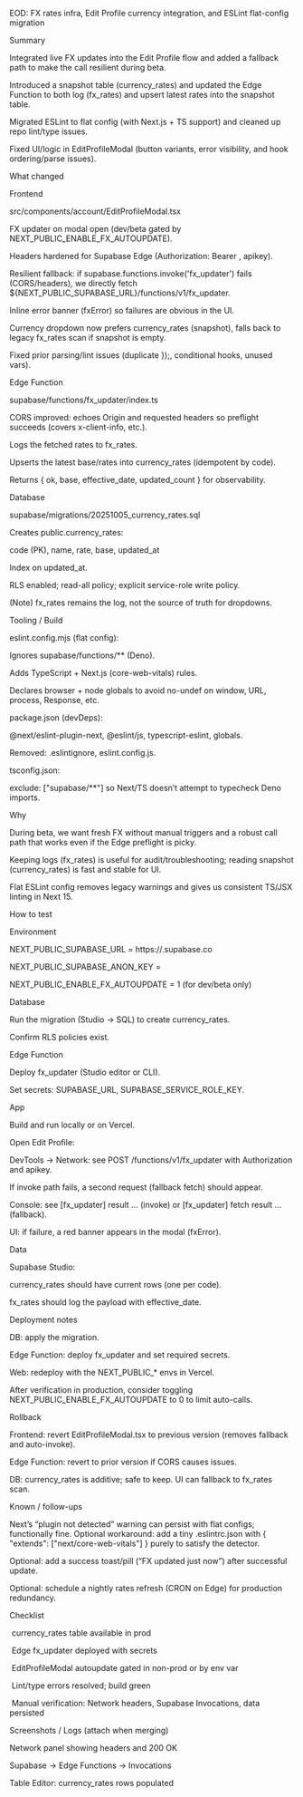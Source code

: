 EOD: FX rates infra, Edit Profile currency integration, and ESLint flat-config migration

Summary



Integrated live FX updates into the Edit Profile flow and added a fallback path to make the call resilient during beta.



Introduced a snapshot table (currency\_rates) and updated the Edge Function to both log (fx\_rates) and upsert latest rates into the snapshot table.



Migrated ESLint to flat config (with Next.js + TS support) and cleaned up repo lint/type issues.



Fixed UI/logic in EditProfileModal (button variants, error visibility, and hook ordering/parse issues).



What changed

Frontend



src/components/account/EditProfileModal.tsx



FX updater on modal open (dev/beta gated by NEXT\_PUBLIC\_ENABLE\_FX\_AUTOUPDATE).



Headers hardened for Supabase Edge (Authorization: Bearer <anon>, apikey).



Resilient fallback: if supabase.functions.invoke('fx\_updater') fails (CORS/headers), we directly fetch ${NEXT\_PUBLIC\_SUPABASE\_URL}/functions/v1/fx\_updater.



Inline error banner (fxError) so failures are obvious in the UI.



Currency dropdown now prefers currency\_rates (snapshot), falls back to legacy fx\_rates scan if snapshot is empty.



Fixed prior parsing/lint issues (duplicate });, conditional hooks, unused vars).



Edge Function



supabase/functions/fx\_updater/index.ts



CORS improved: echoes Origin and requested headers so preflight succeeds (covers x-client-info, etc.).



Logs the fetched rates to fx\_rates.



Upserts the latest base/rates into currency\_rates (idempotent by code).



Returns { ok, base, effective\_date, updated\_count } for observability.



Database



supabase/migrations/20251005\_currency\_rates.sql



Creates public.currency\_rates:



code (PK), name, rate, base, updated\_at



Index on updated\_at.



RLS enabled; read-all policy; explicit service-role write policy.



(Note) fx\_rates remains the log, not the source of truth for dropdowns.



Tooling / Build



eslint.config.mjs (flat config):



Ignores supabase/functions/\*\* (Deno).



Adds TypeScript + Next.js (core-web-vitals) rules.



Declares browser + node globals to avoid no-undef on window, URL, process, Response, etc.



package.json (devDeps):



@next/eslint-plugin-next, @eslint/js, typescript-eslint, globals.



Removed: .eslintignore, eslint.config.js.



tsconfig.json:



exclude: \["supabase/\*\*"] so Next/TS doesn’t attempt to typecheck Deno imports.



Why



During beta, we want fresh FX without manual triggers and a robust call path that works even if the Edge preflight is picky.



Keeping logs (fx\_rates) is useful for audit/troubleshooting; reading snapshot (currency\_rates) is fast and stable for UI.



Flat ESLint config removes legacy warnings and gives us consistent TS/JSX linting in Next 15.



How to test



Environment



NEXT\_PUBLIC\_SUPABASE\_URL = https://<project-ref>.supabase.co



NEXT\_PUBLIC\_SUPABASE\_ANON\_KEY = <anon-key>



NEXT\_PUBLIC\_ENABLE\_FX\_AUTOUPDATE = 1 (for dev/beta only)



Database



Run the migration (Studio → SQL) to create currency\_rates.



Confirm RLS policies exist.



Edge Function



Deploy fx\_updater (Studio editor or CLI).



Set secrets: SUPABASE\_URL, SUPABASE\_SERVICE\_ROLE\_KEY.



App



Build and run locally or on Vercel.



Open Edit Profile:



DevTools → Network: see POST /functions/v1/fx\_updater with Authorization and apikey.



If invoke path fails, a second request (fallback fetch) should appear.



Console: see \[fx\_updater] result … (invoke) or \[fx\_updater] fetch result … (fallback).



UI: if failure, a red banner appears in the modal (fxError).



Data



Supabase Studio:



currency\_rates should have current rows (one per code).



fx\_rates should log the payload with effective\_date.



Deployment notes



DB: apply the migration.



Edge Function: deploy fx\_updater and set required secrets.



Web: redeploy with the NEXT\_PUBLIC\_\* envs in Vercel.



After verification in production, consider toggling NEXT\_PUBLIC\_ENABLE\_FX\_AUTOUPDATE to 0 to limit auto-calls.



Rollback



Frontend: revert EditProfileModal.tsx to previous version (removes fallback and auto-invoke).



Edge Function: revert to prior version if CORS causes issues.



DB: currency\_rates is additive; safe to keep. UI can fallback to fx\_rates scan.



Known / follow-ups



Next’s “plugin not detected” warning can persist with flat configs; functionally fine. Optional workaround: add a tiny .eslintrc.json with { "extends": \["next/core-web-vitals"] } purely to satisfy the detector.



Optional: add a success toast/pill (“FX updated just now”) after successful update.



Optional: schedule a nightly rates refresh (CRON on Edge) for production redundancy.



Checklist



&nbsp;currency\_rates table available in prod



&nbsp;Edge fx\_updater deployed with secrets



&nbsp;EditProfileModal autoupdate gated in non-prod or by env var



&nbsp;Lint/type errors resolved; build green



&nbsp;Manual verification: Network headers, Supabase Invocations, data persisted



Screenshots / Logs (attach when merging)



Network panel showing headers and 200 OK



Supabase → Edge Functions → Invocations



Table Editor: currency\_rates rows populated


